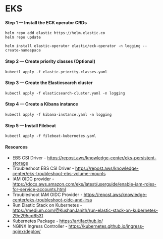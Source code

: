 # EKS

#### Step 1 — Install the ECK operator CRDs

```shell
helm repo add elastic https://helm.elastic.co
helm repo update

helm install elastic-operator elastic/eck-operator -n logging --create-namespace
```

#### Step 2 — Create priority classes (Optional)

```shell
kubectl apply -f elastic-priority-classes.yaml
```

#### Step 3 — Create the Elasticsearch cluster

```shell
kubectl apply -f elasticsearch-cluster.yaml -n logging
```

#### Step 4 — Create a Kibana instance

```shell
kubectl apply -f kibana-instance.yaml -n logging
```

#### Step 5 — Install Filebeat

```shell
kubectl apply -f filebeat-kubernetes.yaml
```


#### Resources

- EBS CSI Driver - https://repost.aws/knowledge-center/eks-persistent-storage
- Troubleshoot EBS CSI Driver - https://repost.aws/knowledge-center/eks-troubleshoot-ebs-volume-mounts
- IAM OIDC provider - https://docs.aws.amazon.com/eks/latest/userguide/enable-iam-roles-for-service-accounts.html
- Troubleshoot IAM OIDC Provider - https://repost.aws/knowledge-center/eks-troubleshoot-oidc-and-irsa
- Run Elastic Stack on Kubernetes - https://medium.com/@KushanJanith/run-elastic-stack-on-kubernetes-29e295cd6531
- Kubernetes Package - https://artifacthub.io/
- NGINX Ingress Controller - https://kubernetes.github.io/ingress-nginx/deploy/